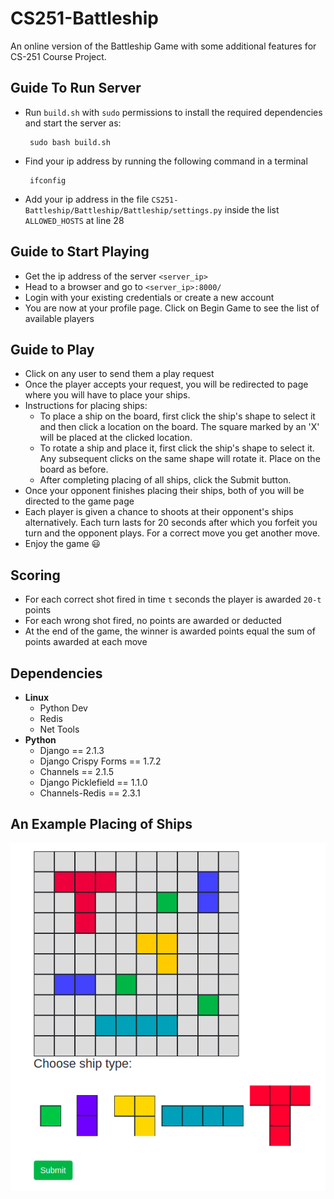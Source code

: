 # CS251-Battleship

An online version of the Battleship Game with some additional features for CS-251 Course Project.

## Guide To Run Server

 - Run `build.sh` with `sudo` permissions to install the required dependencies and start the server as:
 
        sudo bash build.sh
 - Find your ip address by running the following command in a terminal
 
        ifconfig
 - Add your ip address in the file `CS251-Battleship/Battleship/Battleship/settings.py` inside the list `ALLOWED_HOSTS` at line 28
 
 ## Guide to Start Playing
 - Get the ip address of the server `<server_ip>`
 - Head to a browser and go to `<server_ip>:8000/`
 - Login with your existing credentials or create a new account
 - You are now at your profile page. Click on Begin Game to see the list of available players
 
 ## Guide to Play
 - Click on any user to send them a play request
 - Once the player accepts your request, you will be redirected to page where you will have to place your ships.
 - Instructions for placing ships:
    - To place a ship on the board, first click the ship's shape to select it and then click a location on the board. The square marked by an 'X' will be placed at the clicked location.
    - To rotate a ship and place it, first click the ship's shape to select it. Any subsequent clicks on the same shape will rotate it. Place on the board as before.
    - After completing placing of all ships, click the Submit button.
 - Once your opponent finishes placing their ships, both of you will be directed to the game page
 - Each player is given a chance to shoots at their opponent's ships alternatively. Each turn lasts for 20 seconds after which you forfeit you turn and the opponent plays. For a correct move you get another move.
 - Enjoy the game :smiley:
 
 ## Scoring
 - For each correct shot fired in time `t` seconds the player is awarded `20-t` points
 - For each wrong shot fired, no points are awarded or deducted
 - At the end of the game, the winner is awarded points equal the sum of points awarded at each move
  
 ## Dependencies
 - __Linux__
   - Python Dev
   - Redis
   - Net Tools
 - __Python__
   - Django == 2.1.3
   - Django Crispy Forms == 1.7.2
   - Channels == 2.1.5
   - Django Picklefield == 1.1.0
   - Channels-Redis == 2.3.1
 
 
## An Example Placing of Ships
![alt text](https://github.com/ajd12342/CS251-Battleship/blob/master/sample.png)
